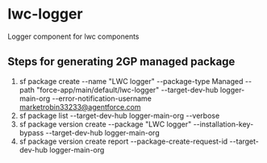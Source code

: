 # lwc-logger
Logger component for lwc components

## Steps for generating 2GP managed package

1. sf package create --name "LWC logger" --package-type Managed --path "force-app/main/default/lwc-logger" --target-dev-hub logger-main-org --error-notification-username marketrobin33233@agentforce.com
2. sf package list --target-dev-hub logger-main-org --verbose
3. sf package version create --package "LWC logger" --installation-key-bypass --target-dev-hub logger-main-org
4. sf package version create report --package-create-request-id <id-obtained-in-step-3> --target-dev-hub logger-main-org

